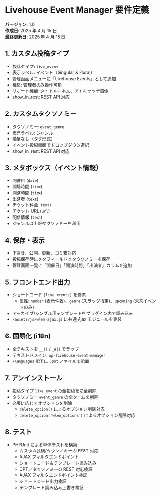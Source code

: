 # Livehouse Event Manager 要件定義

**バージョン:** 1.0  
**作成日:** 2025 年 4 月 15 日  
**最終更新日:** 2025 年 4 月 15 日

## 1. カスタム投稿タイプ

- 投稿タイプ: `live_event`
- 表示ラベル: イベント（Singular & Plural）
- 管理画面メニューに「Livehouse Events」として追加
- 権限: 管理者のみ操作可能
- サポート機能: タイトル、本文、アイキャッチ画像
- show_in_rest: REST API 対応

## 2. カスタムタクソノミー

- タクソノミー: `event_genre`
- 表示ラベル: ジャンル
- 階層なし（タグ形式）
- イベント投稿画面でドロップダウン選択
- show_in_rest: REST API 対応

## 3. メタボックス（イベント情報）

- 開催日 (`date`)
- 開場時間 (`time`)
- 開演時間 (`time`)
- 出演者 (`text`)
- チケット料金 (`text`)
- チケット URL (`url`)
- 配信情報 (`text`)
- ジャンルは上記タクソノミーを利用

## 4. 保存・表示

- 下書き、公開、更新、ゴミ箱対応
- 投稿保存時にメタフィールドとタクソノミーを保存
- 管理画面一覧に「開催日」「開演時間」「出演者」カラムを追加

## 5. フロントエンド出力

- ショートコード `[live_events]` を提供
  - 属性: `number` (表示件数)、`genre` (スラッグ指定)、`upcoming` (未来イベントのみ)
- アーカイブ/シングル用テンプレートをプラグイン内で読み込み
- `/assets/js/wlem-ajax.js` に共通 Ajax モジュールを実装

## 6. 国際化 (i18n)

- 全テキストを `__()` / `_e()` でラップ
- テキストドメイン: `wp-livehouse-event-manager`
- `/languages` 配下に `.pot` ファイルを配置

## 7. アンインストール

- 投稿タイプ `live_event` の全投稿を完全削除
- タクソノミー `event_genre` の全タームを削除
- 必要に応じてオプションを削除
  - `delete_option()` によるオプション削除対応
  - `delete_option('wlem_options')` によるオプション削除対応

## 8. テスト

- PHPUnit による単体テストを構築
  - カスタム投稿/タクソノミーの REST 対応
  - AJAX フィルタエンドポイント
  - ショートコード＆テンプレート読み込み
  - CPT／タクソノミーの REST 対応検証
  - AJAX フィルタエンドポイント検証
  - ショートコード出力検証
  - テンプレート読み込み上書き検証
